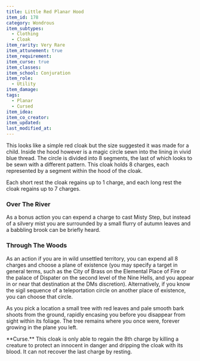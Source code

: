 ```yaml
---
title: Little Red Planar Hood
item_id: 178
category: Wondrous
item_subtypes:
  - Clothing
  - Cloak
item_rarity: Very Rare
item_attunement: true
item_requirement:
item_curse: true
item_classes:
item_school: Conjuration
item_role:
  - Utility
item_damage:
tags:
  - Planar
  - Cursed
item_idea:
item_co_creator:
item_updated:
last_modified_at:
---
```


This looks like a simple red cloak but the size suggested it was made for a child. Inside the hood however is a magic circle sewn into the lining in vivid blue thread. The circle is divided into 8 segments, the last of which looks to be sewn with a different pattern. This cloak holds 8 charges, each represented by a segment within the hood of the cloak.

Each short rest the cloak regains up to 1 charge, and each long rest the cloak regains up to 7 charges.

### Over The River
As a bonus action you can expend a charge to cast Misty Step, but instead of a silvery mist you are surrounded by a small flurry of autumn leaves and a babbling brook can be briefly heard.

### Through The Woods
As an action if you are in wild unsettled territory, you can expend all 8 charges and choose a plane of existence (you may specify a target in general terms, such as the City of Brass on the Elemental Place of Fire or the palace of Dispater on the second level of the Nine Hells, and you appear in or near that destination at the DMs discretion). Alternatively, if you know the sigil sequence of a teleportation circle on another place of existence, you can choose that circle.

As you pick a location a small tree with red leaves and pale smooth bark shoots from the ground, rapidly encasing you before you disappear from sight within its foliage. The tree remains where you once were, forever growing in the plane you left.

<div class="curse">
**Curse.** This cloak is only able to regain the 8th charge by killing a creature to protect an innocent in danger and dripping the cloak with its blood. It can not recover the last charge by resting.
</div>
